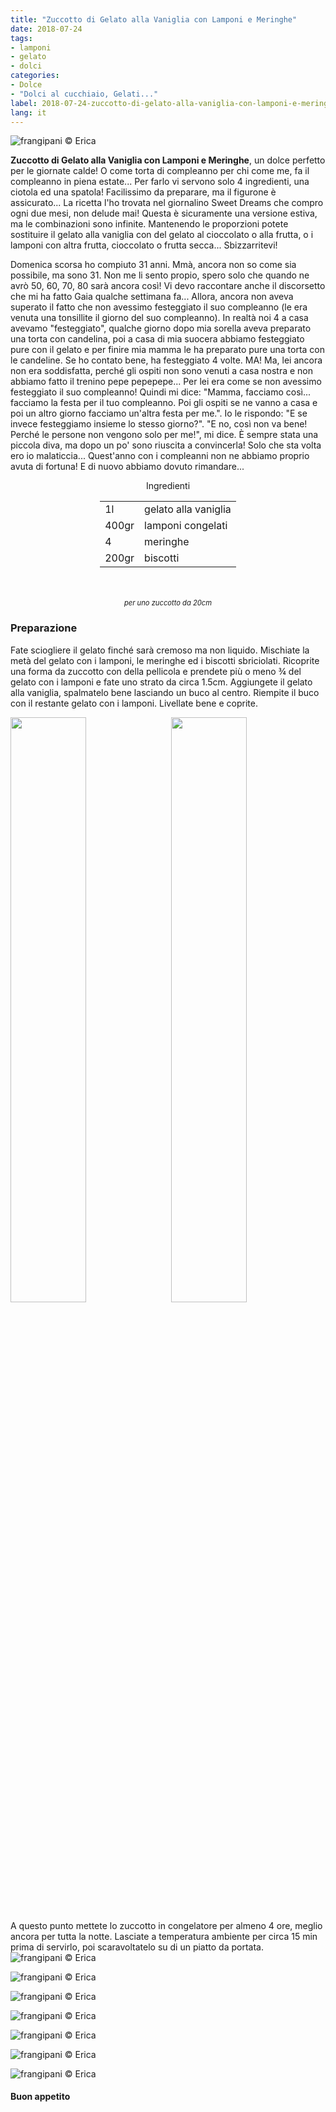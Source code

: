 ```yaml
---
title: "Zuccotto di Gelato alla Vaniglia con Lamponi e Meringhe"
date: 2018-07-24
tags:
- lamponi
- gelato
- dolci
categories:
- Dolce
- "Dolci al cucchiaio, Gelati..." 
label: 2018-07-24-zuccotto-di-gelato-alla-vaniglia-con-lamponi-e-meringhe
lang: it 
---
```

![](header.jpg "frangipani © Erica")

**Zuccotto di Gelato alla Vaniglia con Lamponi e Meringhe**, un dolce perfetto per le giornate calde! O come torta di compleanno per chi come me, fa il compleanno in piena estate... Per farlo vi servono solo 4 ingredienti, una ciotola ed una spatola! Facilissimo da preparare, ma il figurone è assicurato... La ricetta l'ho trovata nel giornalino Sweet Dreams che compro ogni due mesi, non delude mai! Questa è sicuramente una versione estiva, ma le combinazioni sono infinite. Mantenendo le proporzioni potete sostituire il gelato alla vaniglia con del gelato al cioccolato o alla frutta, o i lamponi con altra frutta, cioccolato o frutta secca... Sbizzarritevi!

Domenica scorsa ho compiuto 31 anni. Mmà, ancora non so come sia possibile, ma sono 31. Non me li sento propio, spero solo che quando ne avrò 50, 60, 70, 80 sarà ancora così! Vi devo raccontare anche il discorsetto che mi ha fatto Gaia qualche settimana fa... Allora, ancora non aveva superato il fatto che non avessimo festeggiato il suo compleanno (le era venuta una tonsillite il giorno del suo compleanno). In realtà noi 4 a casa avevamo "festeggiato", qualche giorno dopo mia sorella aveva preparato una torta con candelina, poi a casa di mia suocera abbiamo festeggiato pure con il gelato e per finire mia mamma le ha preparato pure una torta con le candeline. Se ho contato bene, ha festeggiato 4 volte. MA! Ma, lei ancora non era soddisfatta, perché gli ospiti non sono venuti a casa nostra e non abbiamo fatto il trenino pepe pepepepe... Per lei era come se non avessimo festeggiato il suo compleanno! Quindi mi dice: "Mamma, facciamo così... facciamo la festa per il tuo compleanno. Poi gli ospiti se ne vanno a casa e poi un altro giorno facciamo un'altra festa per me.". Io le rispondo: "E se invece festeggiamo insieme lo stesso giorno?". "E no, così non va bene! Perché le persone non vengono solo per me!", mi dice. È sempre stata una piccola diva, ma dopo un po' sono riuscita a convincerla! Solo che sta volta ero io malaticcia... Quest'anno con i compleanni non ne abbiamo proprio avuta di fortuna! E di nuovo abbiamo dovuto rimandare...

<div id="wrapper" style="text-align: center">
  <div id="yourdiv" style="display: inline-block;">
    <div class="ingredients" itemscope itemtype="http://schema.org/Recipe">
      <span itemprop="name" style="display:none;">Zuccotto di Gelato alla Vaniglia con Lamponi e Meringhe</span>
      <span itemprop="recipeCategory" style="display:none;">Dolce</span>
      <img itemprop="image" style="display:none;" class="ignore-gallery-item" src="header.jpeg"/>
      <span itemprop="author" style="display:none;">Erica Raiano</span>
      <span itemprop="description" style="display:none;">Zuccotto di Gelato alla Vaniglia con Lamponi e Meringhe, un dolce perfetto per le giornate calde!</span>
      <div class="ingredients-title">Ingredienti</div>
      <table>
        <tbody>
          </tr>
          <tr itemprop="recipeIngredient">
            <td>1l</td>
            <td>gelato alla vaniglia</td>
          </tr>
          <tr itemprop="recipeIngredient">
            <td>400gr</td>
            <td>lamponi congelati</td>
          </tr>
          <tr itemprop="recipeIngredient">
            <td>4</td>
            <td>meringhe</td>
          </tr>
          <tr itemprop="recipeIngredient">
            <td>200gr</td>
            <td>biscotti</td>
        </tbody>
      </table>
      <br></br>
      <i class="pull-right" style="font-size: 80%;">per uno zuccotto da 20cm</i>
    </div>
  </div>
</div>


<h3>
  <font color="grey">
    <i class="fa-solid fa-gears"></i>
  </font> Preparazione
</h3>

Fate sciogliere il gelato finché sarà cremoso ma non liquido. Mischiate la metà del gelato con i lamponi, le meringhe ed i biscotti sbriciolati. Ricoprite una forma da zuccotto con della pellicola e prendete più o meno ¾ del gelato con i lamponi e fate uno strato da circa 1.5cm. Aggiungete il gelato alla vaniglia, spalmatelo bene lasciando un buco al centro. Riempite il buco con il restante gelato con i lamponi. Livellate bene e coprite.
<p>
  <div style="width: 100%; margin-bottom: 0">
    <img style="float: left; width: 49%; margin-right: 1%" src="guscio.jpg" alt="" title="frangipani © Erica" />
    <img style="float: left; width: 49%; margin-left: 1%" src="zuccotto.jpg" alt="" title="frangipani © Erica" />
    <div style="clear: both"></div>
  </div>
</p>

A questo punto mettete lo zuccotto in congelatore per almeno 4 ore, meglio ancora per tutta la notte. Lasciate a temperatura ambiente per circa 15 min prima di servirlo, poi scaravoltatelo su di un piatto da portata.
![](risultato1.jpg "frangipani © Erica")

![](risultato2.jpg "frangipani © Erica")

![](risultato3.jpg "frangipani © Erica")

![](risultato4.jpg "frangipani © Erica")

![](risultato5.jpg "frangipani © Erica")

![](risultato6.jpg "frangipani © Erica")

![](risultato7.jpg "frangipani © Erica")

<h4>Buon appetito
  <font color="red">
    <i class="fa-regular fa-face-smile"></i>
  </font>
</h4>
